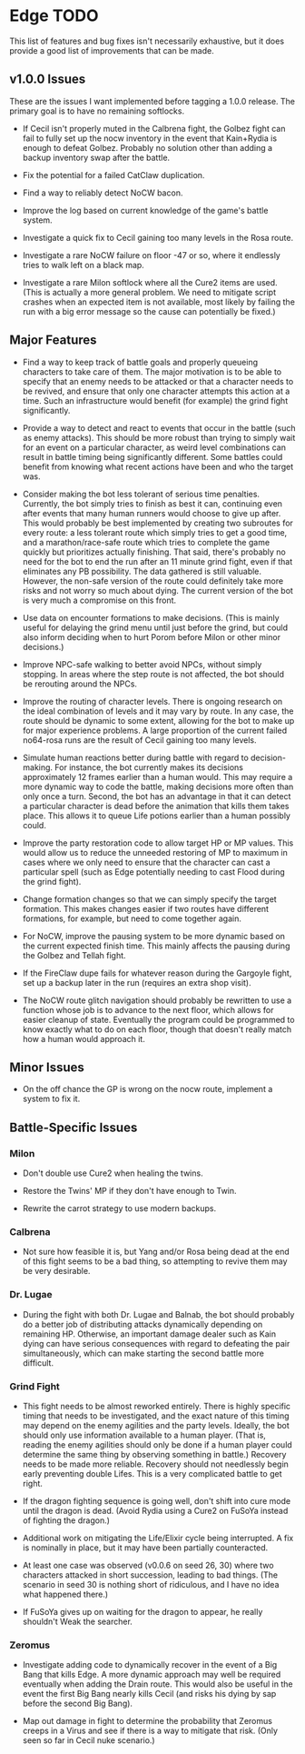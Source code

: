 # Edge TODO

This list of features and bug fixes isn't necessarily exhaustive, but it does
provide a good list of improvements that can be made.

## v1.0.0 Issues

These are the issues I want implemented before tagging a 1.0.0 release. The
primary goal is to have no remaining softlocks.

* If Cecil isn't properly muted in the Calbrena fight, the Golbez fight can fail
  to fully set up the nocw inventory in the event that Kain+Rydia is enough to
  defeat Golbez. Probably no solution other than adding a backup inventory swap
  after the battle.

* Fix the potential for a failed CatClaw duplication.

* Find a way to reliably detect NoCW bacon.

* Improve the log based on current knowledge of the game's battle system.

* Investigate a quick fix to Cecil gaining too many levels in the Rosa route.

* Investigate a rare NoCW failure on floor -47 or so, where it endlessly tries
  to walk left on a black map.

* Investigate a rare Milon softlock where all the Cure2 items are used. (This is
  actually a more general problem. We need to mitigate script crashes when an
  expected item is not available, most likely by failing the run with a big
  error message so the cause can potentially be fixed.)

## Major Features

* Find a way to keep track of battle goals and properly queueing characters to
  take care of them. The major motivation is to be able to specify that an
  enemy needs to be attacked or that a character needs to be revived, and ensure
  that only one character attempts this action at a time. Such an infrastructure
  would benefit (for example) the grind fight significantly.

* Provide a way to detect and react to events that occur in the battle (such as
  enemy attacks). This should be more robust than trying to simply wait for an
  event on a particular character, as weird level combinations can result in
  battle timing being significantly different. Some battles could benefit from
  knowing what recent actions have been and who the target was.

* Consider making the bot less tolerant of serious time penalties. Currently,
  the bot simply tries to finish as best it can, continuing even after events
  that many human runners would choose to give up after. This would probably be
  best implemented by creating two subroutes for every route: a less tolerant
  route which simply tries to get a good time, and a marathon/race-safe route
  which tries to complete the game quickly but prioritizes actually finishing.
  That said, there's probably no need for the bot to end the run after an 11
  minute grind fight, even if that eliminates any PB possibility. The data
  gathered is still valuable. However, the non-safe version of the route could
  definitely take more risks and not worry so much about dying. The current
  version of the bot is very much a compromise on this front.

* Use data on encounter formations to make decisions. (This is mainly useful
  for delaying the grind menu until just before the grind, but could also
  inform deciding when to hurt Porom before Milon or other minor decisions.)

* Improve NPC-safe walking to better avoid NPCs, without simply stopping. In
  areas where the step route is not affected, the bot should be rerouting
  around the NPCs.

* Improve the routing of character levels. There is ongoing research on the
  ideal combination of levels and it may vary by route. In any case, the
  route should be dynamic to some extent, allowing for the bot to make up
  for major experience problems. A large proportion of the current failed
  no64-rosa runs are the result of Cecil gaining too many levels.

* Simulate human reactions better during battle with regard to decision-making.
  For instance, the bot currently makes its decisions approximately 12 frames
  earlier than a human would. This may require a more dynamic way to code the
  battle, making decisions more often than only once a turn. Second, the bot has
  an advantage in that it can detect a particular character is dead before the
  animation that kills them takes place. This allows it to queue Life potions
  earlier than a human possibly could.

* Improve the party restoration code to allow target HP or MP values. This would
  allow us to reduce the unneeded restoring of MP to maximum in cases where we
  only need to ensure that the character can cast a particular spell (such as
  Edge potentially needing to cast Flood during the grind fight).

* Change formation changes so that we can simply specify the target formation.
  This makes changes easier if two routes have different formations, for
  example, but need to come together again.

* For NoCW, improve the pausing system to be more dynamic based on the current
  expected finish time. This mainly affects the pausing during the Golbez and
  Tellah fight.

* If the FireClaw dupe fails for whatever reason during the Gargoyle fight, set
  up a backup later in the run (requires an extra shop visit).

* The NoCW route glitch navigation should probably be rewritten to use a
  function whose job is to advance to the next floor, which allows for easier
  cleanup of state. Eventually the program could be programmed to know exactly
  what to do on each floor, though that doesn't really match how a human would
  approach it.

## Minor Issues

* On the off chance the GP is wrong on the nocw route, implement a system to
  fix it.

## Battle-Specific Issues

### Milon

* Don't double use Cure2 when healing the twins.

* Restore the Twins' MP if they don't have enough to Twin.

* Rewrite the carrot strategy to use modern backups.

### Calbrena

* Not sure how feasible it is, but Yang and/or Rosa being dead at the end of
  this fight seems to be a bad thing, so attempting to revive them may be
  very desirable.

### Dr. Lugae

* During the fight with both Dr. Lugae and Balnab, the bot should probably do a
  better job of distributing attacks dynamically depending on remaining HP.
  Otherwise, an important damage dealer such as Kain dying can have serious
  consequences with regard to defeating the pair simultaneously, which can make
  starting the second battle more difficult.

### Grind Fight

* This fight needs to be almost reworked entirely. There is highly specific
  timing that needs to be investigated, and the exact nature of this timing may
  depend on the enemy agilities and the party levels. Ideally, the bot should
  only use information available to a human player. (That is, reading the enemy
  agilities should only be done if a human player could determine the same thing
  by observing something in battle.) Recovery needs to be made more reliable.
  Recovery should not needlessly begin early preventing double Lifes. This is a
  very complicated battle to get right.

* If the dragon fighting sequence is going well, don't shift into cure mode
  until the dragon is dead. (Avoid Rydia using a Cure2 on FuSoYa instead of
  fighting the dragon.)

* Additional work on mitigating the Life/Elixir cycle being interrupted. A fix
  is nominally in place, but it may have been partially counteracted.

* At least one case was observed (v0.0.6 on seed 26, 30) where two characters
  attacked in short succession, leading to bad things. (The scenario in seed 30
  is nothing short of ridiculous, and I have no idea what happened there.)

* If FuSoYa gives up on waiting for the dragon to appear, he really shouldn't
  Weak the searcher.

### Zeromus

* Investigate adding code to dynamically recover in the event of a Big Bang that
  kills Edge. A more dynamic approach may well be required eventually when
  adding the Drain route. This would also be useful in the event the first Big
  Bang nearly kills Cecil (and risks his dying by sap before the second Big
  Bang).

* Map out damage in fight to determine the probability that Zeromus creeps in a
  Virus and see if there is a way to mitigate that risk. (Only seen so far in
  Cecil nuke scenario.)
